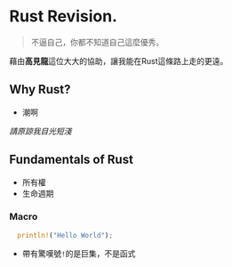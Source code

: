 # Rust Revision.  #

> 不逼自己，你都不知道自己這麼優秀。

藉由**高見龍**這位大大的協助，讓我能在Rust這條路上走的更遠。

##  Why Rust? ##

- 潮啊

*請原諒我目光短淺*

##  Fundamentals of Rust  ##

- 所有權
- 生命週期

### Macro ###

```rust
  println!("Hello World");
```

- 帶有驚嘆號`!`的是巨集，不是函式
